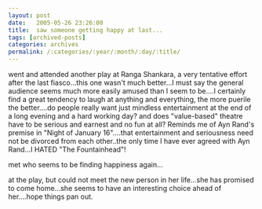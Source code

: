 ```yaml
---
layout: post
date:	2005-05-26 23:26:00
title:  saw someone getting happy at last...
tags: [archived-posts]
categories: archives
permalink: /:categories/:year/:month/:day/:title/
---
```

went and attended another play at Ranga Shankara, a very tentative effort after the last fiasco...this one wasn't much better...I must say the general audience seems much more easily amused than I seem to be....I certainly find a great tendency to laugh at anything and everything, the more puerile the better....do people really want just mindless entertainment at the end of a long evening and a hard working day? and does "value-based" theatre have to be serious and earnest and no fun at all? Reminds me of Ayn Rand's premise in "Night of January 16"....that entertainment and seriousness need not be divorced from each other..the only time I have ever agreed with Ayn Rand...I HATED "The Fountainhead"!



met <lj user="cappucino_jo"> who seems to be finding happiness again...

at the play, but could not meet the new person in her life...she has promised to come home...she seems to have an interesting choice ahead of her....hope things pan out.
